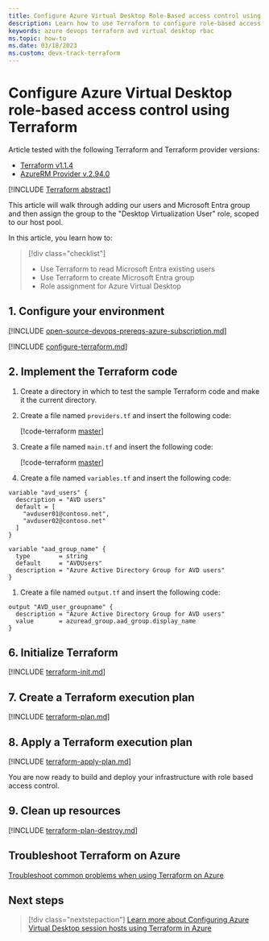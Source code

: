 ```yaml
---
title: Configure Azure Virtual Desktop Role-Based access control using Terraform
description: Learn how to use Terraform to configure role-based access control for Azure Virtual Desktop.
keywords: azure devops terraform avd virtual desktop rbac
ms.topic: how-to
ms.date: 03/18/2023
ms.custom: devx-track-terraform
---
```


# Configure Azure Virtual Desktop role-based access control using Terraform

Article tested with the following Terraform and Terraform provider versions:

- [Terraform v1.1.4](https://releases.hashicorp.com/terraform/)
- [AzureRM Provider v.2.94.0](https://registry.terraform.io/providers/hashicorp/azurerm/latest/docs)

[!INCLUDE [Terraform abstract](./includes/abstract.md)]

This article will walk through adding our users and Microsoft Entra group and then assign the group to the "Desktop Virtualization User" role, scoped to our host pool.  

In this article, you learn how to:

> [!div class="checklist"]
> * Use Terraform to read Microsoft Entra existing users
> * Use Terraform to create Microsoft Entra group
> * Role assignment for Azure Virtual Desktop

## 1. Configure your environment

[!INCLUDE [open-source-devops-prereqs-azure-subscription.md](../includes/open-source-devops-prereqs-azure-subscription.md)]

[!INCLUDE [configure-terraform.md](includes/configure-terraform.md)]

## 2. Implement the Terraform code

1. Create a directory in which to test the sample Terraform code and make it the current directory.

1. Create a file named `providers.tf` and insert the following code:

    [!code-terraform [master](../../terraform_samples/quickstart/101-azure-virtual-desktop/provider.tf)]

1. Create a file named `main.tf` and insert the following code:

    [!code-terraform [master](../../terraform_samples/quickstart/101-azure-virtual-desktop/rbac.tf)]

1. Create a file named `variables.tf` and insert the following code:

```
variable "avd_users" {
  description = "AVD users"
  default = [
    "avduser01@contoso.net",
    "avduser02@contoso.net"
  ]
}

variable "aad_group_name" {
  type        = string
  default     = "AVDUsers"
  description = "Azure Active Directory Group for AVD users"
}
```

1. Create a file named `output.tf` and insert the following code:

```
output "AVD_user_groupname" {
  description = "Azure Active Directory Group for AVD users"
  value       = azuread_group.aad_group.display_name
}
```
## 6. Initialize Terraform

[!INCLUDE [terraform-init.md](includes/terraform-init.md)]

## 7. Create a Terraform execution plan

[!INCLUDE [terraform-plan.md](includes/terraform-plan.md)]

## 8. Apply a Terraform execution plan

[!INCLUDE [terraform-apply-plan.md](includes/terraform-apply-plan.md)]

You are now ready to build and deploy your infrastructure with role based access control.

## 9. Clean up resources

[!INCLUDE [terraform-plan-destroy.md](includes/terraform-plan-destroy.md)]

## Troubleshoot Terraform on Azure

[Troubleshoot common problems when using Terraform on Azure](troubleshoot.md)

## Next steps

> [!div class="nextstepaction"]
> [Learn more about Configuring Azure Virtual Desktop session hosts using Terraform in Azure](./create-avd-session-host.md)
